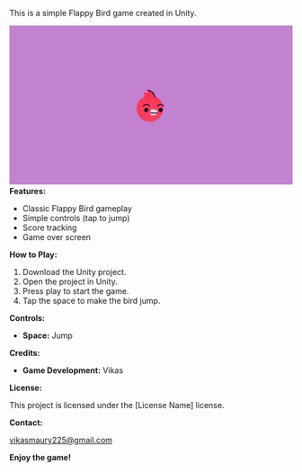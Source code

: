 This is a simple Flappy Bird game created in Unity.

![alt text](./Assets/Scenes/image.png)
**Features:**

* Classic Flappy Bird gameplay
* Simple controls (tap to jump)
* Score tracking
* Game over screen

**How to Play:**

1. Download the Unity project.
2. Open the project in Unity.
3. Press play to start the game.
4. Tap the space to make the bird jump.

**Controls:**

* **Space:** Jump

**Credits:**

* **Game Development:** Vikas


**License:**

This project is licensed under the [License Name] license.

**Contact:**

vikasmaury225@gmail.com

**Enjoy the game!**
